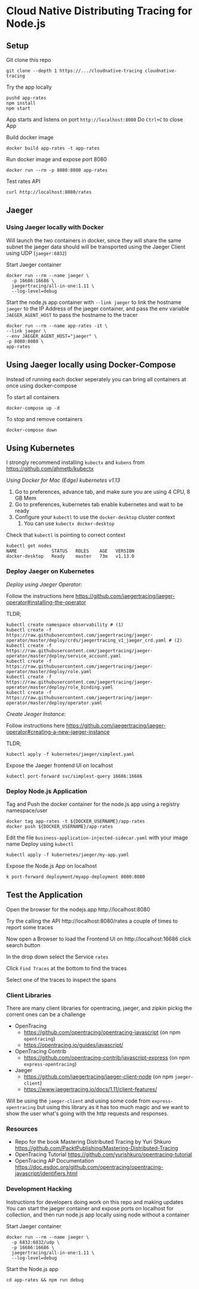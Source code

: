 # Cloud Native Distributing Tracing for Node.js

## Setup
Git clone this repo
```
git clone --depth 1 https://.../cloudnative-tracing cloudnative-tracing
```

Try the app locally
```
pushd app-rates
npm install
npm start
```
App starts and listens on port `http://localhost:8080`
Do `Ctrl+C` to close App

Build docker image
```
docker build app-rates -t app-rates
```

Run docker image and expose port 8080
```
docker run --rm -p 8080:8080 app-rates
```

Test rates API
```
curl http://localhost:8080/rates
```

## Jaeger

### Using Jaeger locally with Docker
Will launch the two containers in docker, since they will share the same subnet the jaeger data should will be transported using the Jaeger Client using UDP (`jaeger:6832`)

Start Jaeger container
```
docker run --rm --name jaeger \
  -p 16686:16686 \
  jaegertracing/all-in-one:1.11 \
  --log-level=debug
```

Start the node.js app container with `--link jaeger` to link the hostname `jaeger` to the IP Address of the jaeger container, and pass the env variable `JAEGER_AGENT_HOST` to pass the hostname to the tracer
```
docker run --rm --name app-rates -it \
--link jaeger \
--env JAEGER_AGENT_HOST="jaeger" \
-p 8080:8080 \
app-rates
```
## Using Jaeger locally using Docker-Compose
Instead of running each docker seperately you can bring all containers at once using docker-compose

To start all containers
```
docker-compose up -d
```
To stop and remove containers
```
docker-compose down
```
## Using Kubernetes

I strongly recommend installing `kubectx` and `kubens` from https://github.com/ahmetb/kubectx

*Using Docker for Mac (Edge) kubernetes v1.13*
1. Go to preferences, advance tab, and make sure you are using 4 CPU, 8 GB Mem
1. Go to preferences, kubernetes tab enable kubernetes and wait to be ready
1. Configure your `kubectl` to use the `docker-desktop` cluster context
   1. You can use `kubectx docker-desktop`

Check that `kubectl` is pointing to correct context
```
kubectl get nodes
NAME             STATUS   ROLES    AGE   VERSION
docker-desktop   Ready    master   73m   v1.13.0
```

### Deploy Jaeger on Kubernetes

*Deploy using Jaeger Operator:*

Follow the instructions here https://github.com/jaegertracing/jaeger-operator#installing-the-operator

TLDR;
```
kubectl create namespace observability # (1)
kubectl create -f https://raw.githubusercontent.com/jaegertracing/jaeger-operator/master/deploy/crds/jaegertracing_v1_jaeger_crd.yaml # (2)
kubectl create -f https://raw.githubusercontent.com/jaegertracing/jaeger-operator/master/deploy/service_account.yaml
kubectl create -f https://raw.githubusercontent.com/jaegertracing/jaeger-operator/master/deploy/role.yaml
kubectl create -f https://raw.githubusercontent.com/jaegertracing/jaeger-operator/master/deploy/role_binding.yaml
kubectl create -f https://raw.githubusercontent.com/jaegertracing/jaeger-operator/master/deploy/operator.yaml
```

*Create Jeager Instance:*

Follow instructions here https://github.com/jaegertracing/jaeger-operator#creating-a-new-jaeger-instance

TLDR;
```
kubectl apply -f kubernetes/jaeger/simplest.yaml
```

Expose the Jaeger frontend UI on localhost
```
kubectl port-forward svc/simplest-query 16686:16686
```

### Deploy Node.js Application

Tag and Push the docker container for the node.js app using a registry namespace/user
```
docker tag app-rates -t ${DOCKER_USERNAME}/app-rates
docker push ${DOCKER_USERNAME}/app-rates
```

Edit the file `business-application-injected-sidecar.yaml` with your image name
Deploy using `kubectl`
```
kubectl apply -f kubernetes/jaeger/my-app.yaml
```

Expose the Node.js App on localhost
```
k port-forward deployment/myapp-deployment 8080:8080
```

## Test the Application
Open the browser for the nodejs.app http://localhost:8080

Try the calling the API http://localhost:8080/rates a couple of times to report some traces

Now open a Browser to load the Frontend UI on http://localhost:16686 click search button

In the drop down select the Service `rates`

Click `Find Traces` at the bottom to find the traces

Select one of the traces to inspect the spans


### Client Libraries
There are many client libraries for opentracing, jaeger, and zipkin pickig the corrent ones can be a challenge
- OpenTracing
    - https://github.com/opentracing/opentracing-javascript (on npm `opentracing`)
    - https://opentracing.io/guides/javascript/
- OpenTracing Contrib
    - https://github.com/opentracing-contrib/javascript-express (on npm `express-opentracing`)
- Jaeger
    - https://github.com/jaegertracing/jaeger-client-node (on npm `jaeger-client`)
    - https://www.jaegertracing.io/docs/1.11/client-features/

Will be using the `jaeger-client` and using some code from `express-opentracing` but using this library as it has too much magic and we want to show the user what's going with the http requests and responses.


### Resources
- Repo for the book Mastering Distributed Tracing by Yuri Shkuro https://github.com/PacktPublishing/Mastering-Distributed-Tracing
- OpenTracing Tutorial https://github.com/yurishkuro/opentracing-tutorial
- OpenTracing AP Documentation https://doc.esdoc.org/github.com/opentracing/opentracing-javascript/identifiers.html

### Development Hacking
Instructions for developers doing work on this repo and making updates
You can start the jaeger container and expose ports on localhost for collection, and then run node.js app locally using node without a container

Start Jaeger container
```
docker run --rm --name jaeger \
  -p 6832:6832/udp \
  -p 16686:16686 \
  jaegertracing/all-in-one:1.11 \
  --log-level=debug
```

Start the Node.js app
```
cd app-rates && npm run debug
```